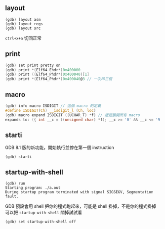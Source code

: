 ## layout

```
(gdb) layout asm
(gdb) layout regs
(gdb) layout src
```

`ctrl+x+a` 切回正常

## print

```c
(gdb) set print pretty on
(gdb) print *(Elf64_Ehdr*)0x400000
(gdb) print ((Elf64_Phdr*)0x400040)[1]
(gdb) print *(Elf64_Phdr*)0x400040@3 // 一次印三個
```

## macro

```c
(gdb) info macro ISDIGIT // 這個 macro 的定義
#define ISDIGIT(Ch) __isdigit_l (Ch, loc)
(gdb) macro expand ISDIGIT ((UCHAR_T) *f) // 遞迴展開所有 macro
expands to: ({ int __c = ((unsigned char) *f); __c >= '0' && __c <= '9'; })
```

## starti

GDB 8.1 版的新功能，開始執行並停在第一個 instruction

```
(gdb) starti
```

## startup-with-shell

```
(gdb) run
Starting program: ./a.out
During startup program terminated with signal SIGSEGV, Segmentation fault.
```

GDB 預設會用 shell 把你的程式跑起來，可能是 shell 掛掉，不是你的程式掛掉  
可以把 `startup-with-shell` 關掉試試看

```
(gdb) set startup-with-shell off
```

[^1]:
    https://sourceware.org/gdb/onlinedocs/gdb/Starting.html
